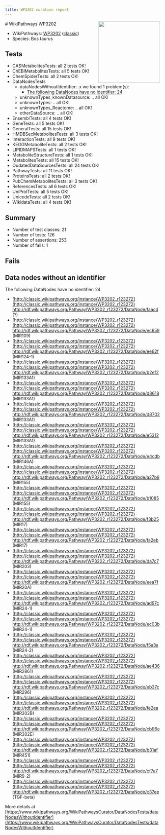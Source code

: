 ```yaml
---
title: WP3202 curation report
---
```


<img style="float: right; width: 200px" src="https://upload.wikimedia.org/wikipedia/commons/thumb/8/83/Wplogo_with_text_500.png/640px-Wplogo_with_text_500.png" />
# WikiPathways WP3202

* WikiPathways: [WP3202](https://wikipathways.org/pathways/WP3202) ([classic](https://classic.wikipathways.org/instance/WP3202))
* Species: Bos taurus
## Tests
* CASMetabolitesTests: all 2 tests OK!
* ChEBIMetabolitesTests: all 5 tests OK!
* ChemSpiderTests: all 2 tests OK!
* DataNodesTests
    * dataNodesWithoutIdentifier: .x we found 1 problem(s):
        * [The following DataNodes have no identifier: 24](#8792c4b3)
    * unknownTypes_knownDatasource: .. all OK!
    * unknownTypes: .. all OK!
    * unknownTypes_Reactome: .. all OK!
    * otherDataSource: .. all OK!
* EnsemblTests: all 4 tests OK!
* GeneTests: all 5 tests OK!
* GeneralTests: all 15 tests OK!
* HMDBSecMetabolitesTests: all 3 tests OK!
* InteractionTests: all 9 tests OK!
* KEGGMetaboliteTests: all 2 tests OK!
* LIPIDMAPSTests: all 1 tests OK!
* MetaboliteStructureTests: all 1 tests OK!
* MetabolitesTests: all 15 tests OK!
* OudatedDataSourcesTests: all 24 tests OK!
* PathwayTests: all 11 tests OK!
* ProteinsTests: all 2 tests OK!
* PubChemMetabolitesTests: all 3 tests OK!
* ReferencesTests: all 6 tests OK!
* UniProtTests: all 5 tests OK!
* UnicodeTests: all 2 tests OK!
* WikidataTests: all 4 tests OK!


## Summary

* Number of test classes: 21
* Number of tests: 126
* Number of assertions: 253
* Number of fails: 1

## Fails

<a name="8792c4b3" />

## Data nodes without an identifier

The following DataNodes have no identifier: 24

* [http://classic.wikipathways.org/instance/WP3202_r123272](http://classic.wikipathways.org/instance/WP3202_r123272) http://rdf.wikipathways.org/Pathway/WP3202_r123272/DataNode/faacd (?)
* [http://classic.wikipathways.org/instance/WP3202_r123272](http://classic.wikipathways.org/instance/WP3202_r123272) http://rdf.wikipathways.org/Pathway/WP3202_r123272/DataNode/ec659 (MIR109)
* [http://classic.wikipathways.org/instance/WP3202_r123272](http://classic.wikipathways.org/instance/WP3202_r123272) http://rdf.wikipathways.org/Pathway/WP3202_r123272/DataNode/ee62f (MIR124-1)
* [http://classic.wikipathways.org/instance/WP3202_r123272](http://classic.wikipathways.org/instance/WP3202_r123272) http://rdf.wikipathways.org/Pathway/WP3202_r123272/DataNode/b2ef2 (MIR133A1)
* [http://classic.wikipathways.org/instance/WP3202_r123272](http://classic.wikipathways.org/instance/WP3202_r123272) http://rdf.wikipathways.org/Pathway/WP3202_r123272/DataNode/d8618 (MIR133A1)
* [http://classic.wikipathways.org/instance/WP3202_r123272](http://classic.wikipathways.org/instance/WP3202_r123272) http://rdf.wikipathways.org/Pathway/WP3202_r123272/DataNode/d8702 (MIR133A1)
* [http://classic.wikipathways.org/instance/WP3202_r123272](http://classic.wikipathways.org/instance/WP3202_r123272) http://rdf.wikipathways.org/Pathway/WP3202_r123272/DataNode/e5312 (MIR133A1)
* [http://classic.wikipathways.org/instance/WP3202_r123272](http://classic.wikipathways.org/instance/WP3202_r123272) http://rdf.wikipathways.org/Pathway/WP3202_r123272/DataNode/e4cdb (MIR146A)
* [http://classic.wikipathways.org/instance/WP3202_r123272](http://classic.wikipathways.org/instance/WP3202_r123272) http://rdf.wikipathways.org/Pathway/WP3202_r123272/DataNode/a27b9 (MIR155)
* [http://classic.wikipathways.org/instance/WP3202_r123272](http://classic.wikipathways.org/instance/WP3202_r123272) http://rdf.wikipathways.org/Pathway/WP3202_r123272/DataNode/b1085 (MIR155)
* [http://classic.wikipathways.org/instance/WP3202_r123272](http://classic.wikipathways.org/instance/WP3202_r123272) http://rdf.wikipathways.org/Pathway/WP3202_r123272/DataNode/f3b25 (MIR17)
* [http://classic.wikipathways.org/instance/WP3202_r123272](http://classic.wikipathways.org/instance/WP3202_r123272) http://rdf.wikipathways.org/Pathway/WP3202_r123272/DataNode/fa2eb (MIR17)
* [http://classic.wikipathways.org/instance/WP3202_r123272](http://classic.wikipathways.org/instance/WP3202_r123272) http://rdf.wikipathways.org/Pathway/WP3202_r123272/DataNode/da7c7 (MIR203)
* [http://classic.wikipathways.org/instance/WP3202_r123272](http://classic.wikipathways.org/instance/WP3202_r123272) http://rdf.wikipathways.org/Pathway/WP3202_r123272/DataNode/eea7f (MIR20A)
* [http://classic.wikipathways.org/instance/WP3202_r123272](http://classic.wikipathways.org/instance/WP3202_r123272) http://rdf.wikipathways.org/Pathway/WP3202_r123272/DataNode/ad97c (MIR24-1)
* [http://classic.wikipathways.org/instance/WP3202_r123272](http://classic.wikipathways.org/instance/WP3202_r123272) http://rdf.wikipathways.org/Pathway/WP3202_r123272/DataNode/ec03b (MIR24-1)
* [http://classic.wikipathways.org/instance/WP3202_r123272](http://classic.wikipathways.org/instance/WP3202_r123272) http://rdf.wikipathways.org/Pathway/WP3202_r123272/DataNode/f5a3a (MIR24-2)
* [http://classic.wikipathways.org/instance/WP3202_r123272](http://classic.wikipathways.org/instance/WP3202_r123272) http://rdf.wikipathways.org/Pathway/WP3202_r123272/DataNode/ae436 (MIR2861)
* [http://classic.wikipathways.org/instance/WP3202_r123272](http://classic.wikipathways.org/instance/WP3202_r123272) http://rdf.wikipathways.org/Pathway/WP3202_r123272/DataNode/eb37c (MIR296)
* [http://classic.wikipathways.org/instance/WP3202_r123272](http://classic.wikipathways.org/instance/WP3202_r123272) http://rdf.wikipathways.org/Pathway/WP3202_r123272/DataNode/fe2ea (MIR302B)
* [http://classic.wikipathways.org/instance/WP3202_r123272](http://classic.wikipathways.org/instance/WP3202_r123272) http://rdf.wikipathways.org/Pathway/WP3202_r123272/DataNode/cb96e (MIR302E)
* [http://classic.wikipathways.org/instance/WP3202_r123272](http://classic.wikipathways.org/instance/WP3202_r123272) http://rdf.wikipathways.org/Pathway/WP3202_r123272/DataNode/b31af (MIR451)
* [http://classic.wikipathways.org/instance/WP3202_r123272](http://classic.wikipathways.org/instance/WP3202_r123272) http://rdf.wikipathways.org/Pathway/WP3202_r123272/DataNode/cf7a7 (MIR9-2)
* [http://classic.wikipathways.org/instance/WP3202_r123272](http://classic.wikipathways.org/instance/WP3202_r123272) http://rdf.wikipathways.org/Pathway/WP3202_r123272/DataNode/c37ee (TGF-beta)


More details at [https://www.wikipathways.org/WikiPathwaysCurator/DataNodesTests/dataNodesWithoutIdentifier](https://www.wikipathways.org/WikiPathwaysCurator/DataNodesTests/dataNodesWithoutIdentifier)

